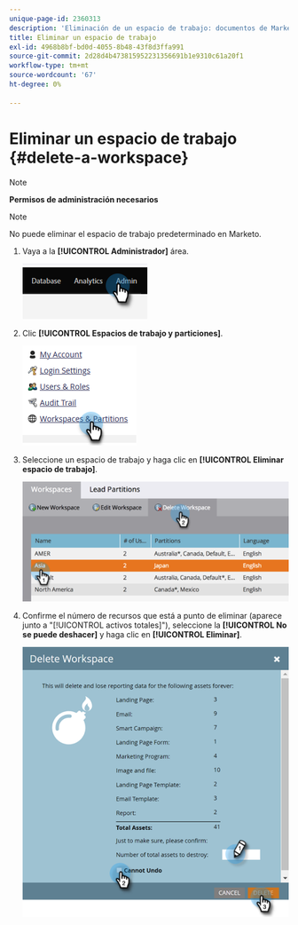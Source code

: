 ```yaml
---
unique-page-id: 2360313
description: 'Eliminación de un espacio de trabajo: documentos de Marketo: documentación del producto'
title: Eliminar un espacio de trabajo
exl-id: 4968b8bf-bd0d-4055-8b48-43f8d3ffa991
source-git-commit: 2d28d4b473815952231356691b1e9310c61a20f1
workflow-type: tm+mt
source-wordcount: '67'
ht-degree: 0%

---
```


# Eliminar un espacio de trabajo {#delete-a-workspace}

>[!NOTE]
>
>**Permisos de administración necesarios**

>[!NOTE]
>
>No puede eliminar el espacio de trabajo predeterminado en Marketo.

1. Vaya a la **[!UICONTROL Administrador]** área.

   ![](assets/delete-a-workspace-1.png)

1. Clic **[!UICONTROL Espacios de trabajo y particiones]**.

   ![](assets/delete-a-workspace-2.png)

1. Seleccione un espacio de trabajo y haga clic en **[!UICONTROL Eliminar espacio de trabajo]**.

   ![](assets/delete-a-workspace-3.png)

1. Confirme el número de recursos que está a punto de eliminar (aparece junto a &quot;[!UICONTROL activos totales]&quot;), seleccione la **[!UICONTROL No se puede deshacer]** y haga clic en **[!UICONTROL Eliminar]**.

   ![](assets/delete-a-workspace-4.png)
